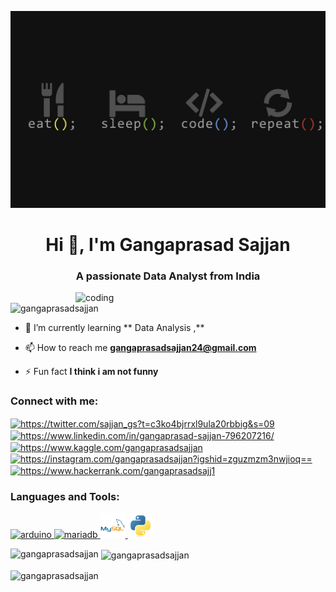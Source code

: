 ![logo](https://github.com/gangaprasadsajjan/gangaprasadsajjan/blob/main/peakpx.png)
<h1 align="center">Hi 👋, I'm Gangaprasad Sajjan</h1>
<h3 align="center">A passionate Data Analyst from India</h3>
<img align="right" alt="coding"width="400"src="https://user-images.githubusercontent.com/55389276/140866485-8fb1c876-9a8f-4d6a-98dc-08c4981eaf70.gif"
<p align="left"> <img src="https://komarev.com/ghpvc/?username=gangaprasadsajjan&label=Profile%20views&color=0e75b6&style=flat" alt="gangaprasadsajjan" /> </p>

- 🌱 I’m currently learning ** Data Analysis ,**

- 📫 How to reach me **gangaprasadsajjan24@gmail.com**

- ⚡ Fun fact **I think i am not funny**

<h3 align="left">Connect with me:</h3>
<p align="left">
<a href="https://twitter.com/https://twitter.com/sajjan_gs?t=c3ko4bjrrxl9ula20rbbig&s=09" target="blank"><img align="center" src="https://raw.githubusercontent.com/rahuldkjain/github-profile-readme-generator/master/src/images/icons/Social/twitter.svg" alt="https://twitter.com/sajjan_gs?t=c3ko4bjrrxl9ula20rbbig&s=09" height="30" width="40" /></a>
<a href="https://linkedin.com/in/https://www.linkedin.com/in/gangaprasad-sajjan-796207216/" target="blank"><img align="center" src="https://raw.githubusercontent.com/rahuldkjain/github-profile-readme-generator/master/src/images/icons/Social/linked-in-alt.svg" alt="https://www.linkedin.com/in/gangaprasad-sajjan-796207216/" height="30" width="40" /></a>
<a href="https://kaggle.com/https://www.kaggle.com/gangaprasadsajjan" target="blank"><img align="center" src="https://raw.githubusercontent.com/rahuldkjain/github-profile-readme-generator/master/src/images/icons/Social/kaggle.svg" alt="https://www.kaggle.com/gangaprasadsajjan" height="30" width="40" /></a>
<a href="https://instagram.com/https://instagram.com/gangaprasadsajjan?igshid=zguzmzm3nwjioq==" target="blank"><img align="center" src="https://raw.githubusercontent.com/rahuldkjain/github-profile-readme-generator/master/src/images/icons/Social/instagram.svg" alt="https://instagram.com/gangaprasadsajjan?igshid=zguzmzm3nwjioq==" height="30" width="40" /></a>
<a href="https://www.hackerrank.com/https://www.hackerrank.com/gangaprasadsajj1" target="blank"><img align="center" src="https://raw.githubusercontent.com/rahuldkjain/github-profile-readme-generator/master/src/images/icons/Social/hackerrank.svg" alt="https://www.hackerrank.com/gangaprasadsajj1" height="30" width="40" /></a>
</p>

<h3 align="left">Languages and Tools:</h3>
<p align="left"> <a href="https://www.arduino.cc/" target="_blank" rel="noreferrer"> <img src="https://cdn.worldvectorlogo.com/logos/arduino-1.svg" alt="arduino" width="40" height="40"/> </a> <a href="https://mariadb.org/" target="_blank" rel="noreferrer"> <img src="https://www.vectorlogo.zone/logos/mariadb/mariadb-icon.svg" alt="mariadb" width="40" height="40"/> </a> <a href="https://www.mysql.com/" target="_blank" rel="noreferrer"> <img src="https://raw.githubusercontent.com/devicons/devicon/master/icons/mysql/mysql-original-wordmark.svg" alt="mysql" width="40" height="40"/> </a> <a href="https://www.python.org" target="_blank" rel="noreferrer"> <img src="https://raw.githubusercontent.com/devicons/devicon/master/icons/python/python-original.svg" alt="python" width="40" height="40"/> </a> </p>

<p><img align="left" src="https://github-readme-stats.vercel.app/api/top-langs?username=gangaprasadsajjan&show_icons=true&locale=en&layout=compact" alt="gangaprasadsajjan" /></p>

<p>&nbsp;<img align="center" src="https://github-readme-stats.vercel.app/api?username=gangaprasadsajjan&show_icons=true&locale=en" alt="gangaprasadsajjan" /></p>

<p><img align="center" src="https://github-readme-streak-stats.herokuapp.com/?user=gangaprasadsajjan&" alt="gangaprasadsajjan" /></p>
